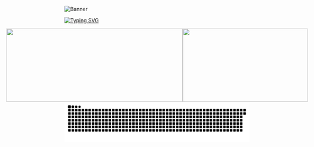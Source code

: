 ![Banner](https://capsule-render.vercel.app/api?type=waving&height=100&section=header&animation=blink&textBg=false&color=0:300000,100:ff0000)


[![Typing SVG](https://readme-typing-svg.demolab.com?font=Fira+Code&pause=1000&color=FF3131&background=FFFFFF00&width=435&lines=Hello+World!+;Me+Carlos+Eduardo)](https://git.io/typing-svg)



<!--------------------------------------------------------------------------------------------------------------------------------------------------------------------------------->
<div style="display: flex; justify-content: center; align-items: center;">
  <img src="https://github-readme-stats.vercel.app/api/?username=carlos-ventura&show_icons=true&count_private=true&rank_icon=github&locale=pt-BR&title_color=ff0000&text_color=ffffff&icon_color=ff0000&bg_color=000000&border_color=ff0000" width="480" height="200" >
  <img src="https://github-readme-stats.vercel.app/api/top-langs/?username=carlos-ventura&layout=compact&langs_count=8&locale=pt-BR&title_color=ff0000&text_color=ffffff&bg_color=000000&border_color=ff0000" width="340" height="200">
</div>
<!--------------------------------------------------------------------------------------------------------------------------------------------------------------------------------->
<picture>
  <source media="(prefers-color-scheme: dark)" srcset="https://raw.githubusercontent.com/cadu-ventura/cadu-ventura/output/github-contribution-grid-snake-dark.svg">
  <source media="(prefers-color-scheme: light)" srcset="https://raw.githubusercontent.com/cadu-ventura/cadu-ventura/output/github-contribution-grid-snake.svg">
  <img alt="github contribution grid snake animation" src="https://raw.githubusercontent.com/cadu-ventura/cadu-ventura/output/github-contribution-grid-snake.svg">
</picture>
<!--------------------------------------------------------------------------------------------------------------------------------------------------------------------------------->


